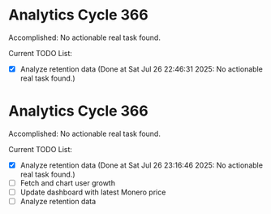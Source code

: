 # Analytics Cycle 366

Accomplished: No actionable real task found.

Current TODO List:

- [x] Analyze retention data  (Done at Sat Jul 26 22:46:31 2025: No actionable real task found.)

# Analytics Cycle 366

Accomplished: No actionable real task found.

Current TODO List:

- [x] Analyze retention data  (Done at Sat Jul 26 23:16:46 2025: No actionable real task found.)
- [ ] Fetch and chart user growth
- [ ] Update dashboard with latest Monero price
- [ ] Analyze retention data